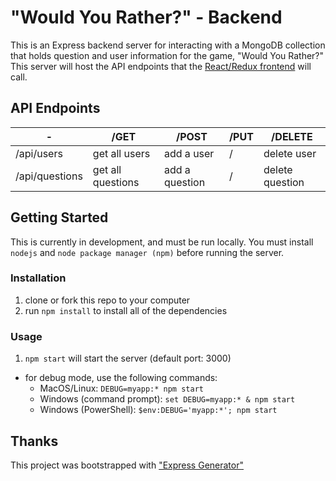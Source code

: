 # "Would You Rather?" - Backend

This is an Express backend server for interacting with a MongoDB collection that holds question and user information for the game, "Would You Rather?" This server will host the API endpoints that the [React/Redux frontend](https://github.com/jeffn12/reactnd-project-would-you-rather) will call.

## API Endpoints

| -              | /GET              | /POST          | /PUT | /DELETE         |
| -------------- | ----------------- | -------------- | ---- | --------------- |
| /api/users     | get all users     | add a user     | /    | delete user     |
| /api/questions | get all questions | add a question | /    | delete question |

## Getting Started

This is currently in development, and must be run locally. You must install `nodejs` and `node package manager (npm)` before running the server.

### Installation

1. clone or fork this repo to your computer
1. run `npm install` to install all of the dependencies

### Usage

1. `npm start` will start the server (default port: 3000)

- for debug mode, use the following commands:
  - MacOS/Linux: `DEBUG=myapp:* npm start`
  - Windows (command prompt): `set DEBUG=myapp:* & npm start`
  - Windows (PowerShell): `$env:DEBUG='myapp:*'; npm start`

## Thanks

This project was bootstrapped with ["Express Generator"](https://www.npmjs.com/package/express-generator)
